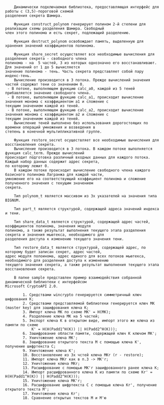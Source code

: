         Динамически подключаемая библиотека, предоставляющая интерфейс для работы с (3,5)-пороговой схемой
    разделения секрета Шамира.
    
        Функция construct_polynom генерирует полином 2-й степени для реализации схемы разделения Шамира. Свободный
    член этого полинома и есть секрет, подлежащий разделению.

        Функция destruct_polynom освобождает память, выделенную для хранения значений коэффициентов полинома.

        Функция share_secret осуществляет все необходимые вычисления для разделения секрета - свободного члена 
    полинома - на  5 частей, 3 из которых однозначно его восстанавливают. Для значений от 1 до 5 вычисляется 
    значение полинома - тень. Часть секрета представляет собой пару индекс-тень.
        Вычисление производится в 3 потока. Прежде вычислений значения частей содержат тени со значением 0.
     - В потоке, выполняющем функцию calc_a0, каждой из 5 теней прибавляется значение свободного члена.
     - В потоке, выполняющем функцию calc_a1, происходит вычисление значения монома с коэффициентом a1 и сложение с 
    текущим значением каждой из теней.
     - В потоке, выполняющем функцию calc_a2, происходит вычисление значения монома с коэффициентом a2 и сложение с 
    текущим значением каждой из теней.
        Вычисление теней выполнено без использования дорогостоящих по времени операций умножения и возведения в 
    степень в конечной мультипликативной группе.

        Функция restore_secret осуществляет все необходимые вычисления для восстановления секрета.
        Вычисление производится в 3 потока. В каждом потоке выполняется функция calc_term. Прежде вычислений 
    происходит подготовка различный входных данных для каждого потока. Каждый набор данных содержит адрес секрета, 
    по которому лежит 0.
        В каждом потоке происходит вычисление свободного члена каждого базисного полинома Лагранжа для каждой части,
    умножение его на соответствующий коэффициент полинома и сложение полученного значения с текущим значением 
    секрета.

        Тип polynom_t является массивом из 3х указателей на значения типа BIGNUM.

        Тип part_t является структурой, содержащей адреса значений индекса и тени.

        Тип share_data_t является структурой, содержащей адрес частей, коэффициентов полинома, значения модуля 
    полинома, а также результат выполнения текущего этапа разделения секрета и значения мьютекса, необходимого для 
    разделения доступа к изменению текущего значения тени.

        Тип restore_data_t является структурой, содержащей адрес, по которому будет записан секрет, адрес частей, 
    адрес модуля полоинома, адрес единого для всех потоков мьютекса, необходимого для разделения доступа к изменению
    текущего значения секрета, а также результат выполнения текущего этапа восстановления секрета.

        В папке sample представлен пример взаимодействия собранной динамической библиотеки с интерфейсом 
    Microsoft CryptoAPI 2.0.
    
            1. Средствами wincrypto генерируется симметричный ключ шифрования К;
            2. Средствами представляемой библиотеки генерируется ключ МК (master key) для зашифрования ключа К;
            3. Импорт ключа МК по схеме MK' = H(MK);
            4. Разделение ключа МК на 5 частей;
            5. Экспорт ключа K в открытом виде, импорт этого же ключа из памяти по схеме 
                K' = H(H(Padd1^H(K)) || H(Padd2^H(K)));
            6. Зашифрование области памяти, содержащей ключ К ключом MK';
            7. Уничтожение ключа MK';
            8. Зашифрование открытого текста M с помощью ключа K', получение шифртекста C;
            9. Уничтожение ключа K';
            10. Восстановление из 3х чстей ключа MKr (r - restore);
            11. Импорт ключа МКr как в п.3 -> MK'r;
            12. Уничтожение ключа MKr;
            13. Расшифрование с помощью MK'r зашифрованного ранее ключа K;
            14. Импорт расшифрованного ключа K из памяти по схеме Kr' = H(H(Padd1^H(K)) || H(Padd2^H(K)));
            15. Уничтожение ключа MK'r;
            16. Расшифрование шифртекста C с помощью ключа Kr', получение открытого текста M';
            17. Уничтожение ключа Kr';
            18. Сравнение открытых текстов M и M'ю
